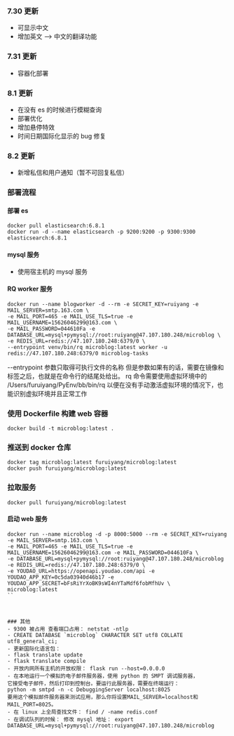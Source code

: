 ### 7.30 更新
- 可显示中文 
- 增加英文 --> 中文的翻译功能 

### 7.31 更新 
-  容器化部署 

### 8.1 更新 
- 在没有 es 的时候进行模糊查询 
- 部署优化
- 增加悬停特效
- 时间日期国际化显示的 bug 修复

### 8.2 更新 
- 新增私信和用户通知（暂不可回复私信）



### 部署流程 
#### 部署 es
```
docker pull elasticsearch:6.8.1
docker run -d --name elasticsearch -p 9200:9200 -p 9300:9300 elasticsearch:6.8.1
```

#### mysql 服务
- 使用宿主机的 mysql 服务 

#### RQ worker 服务
```
docker run --name blogworker -d --rm -e SECRET_KEY=ruiyang -e MAIL_SERVER=smtp.163.com \
-e MAIL_PORT=465 -e MAIL_USE_TLS=true -e MAIL_USERNAME=15626046299@163.com \ 
-e MAIL_PASSWORD=044610Fa -e DATABASE_URL=mysql+pymysql://root:ruiyang@47.107.180.248/microblog \ 
-e REDIS_URL=redis://47.107.180.248:6379/0 \
--entrypoint venv/bin/rq microblog:latest worker -u redis://47.107.180.248:6379/0 microblog-tasks
```
--entrypoint 参数只取得可执行文件的名称
但是参数如果有的话，需要在镜像和标签之后，也就是在命令行的结尾处给出。
rq 命令需要使用虚拟环境中的 /Users/furuiyang/PyEnv/bb/bin/rq
以便在没有手动激活虚拟环境的情况下，也能识别虚拟环境并且正常工作

### 使用 Dockerfile 构建 web 容器 
```
docker build -t microblog:latest .
```

### 推送到 docker 仓库 
```
docker tag microblog:latest furuiyang/microblog:latest
docker push furuiyang/microblog:latest
```

### 拉取服务 
```
docker pull furuiyang/microblog:latest
```

#### 启动 web 服务
```
docker run --name microblog -d -p 8000:5000 --rm -e SECRET_KEY=ruiyang -e MAIL_SERVER=smtp.163.com \
-e MAIL_PORT=465 -e MAIL_USE_TLS=true -e MAIL_USERNAME=15626046299@163.com -e MAIL_PASSWORD=044610Fa \
-e DATABASE_URL=mysql+pymysql://root:ruiyang@47.107.180.248/microblog -e REDIS_URL=redis://47.107.180.248:6379/0 \
-e YOUDAO_URL=https://openapi.youdao.com/api -e YOUDAO_APP_KEY=0c5da03940d46b17 -e YOUDAO_APP_SECRET=bFsRiYrXoBK9sWI4nYTaMdf6fobMfhUv \
microblog:latest
``



### 其他
- 9300 被占用 查看端口占用： netstat -ntlp
- CREATE DATABASE `microblog` CHARACTER SET utf8 COLLATE utf8_general_ci;
- 更新国际化语言包： 
- flask translate update 
- flask translate compile
- 开放内网所有主机的开放权限： flask run --host=0.0.0.0
- 在本地运行一个模拟的电子邮件服务器，使用 python 的 SMPT 调试服务器，
它接受电子邮件，然后打印到控制台。要运行此服务器，需要在终端运行： 
python -m smtpd -n -c DebuggingServer localhost:8025
要用这个模拟邮件服务器来测试应用，那么你将设置MAIL_SERVER=localhost和MAIL_PORT=8025。
- 在 linux 上全局查找文件： find / -name redis.conf
- 在调试队列的时候： 修改 mysql 地址： export DATABASE_URL=mysql+pymysql://root:ruiyang@47.107.180.248/microblog